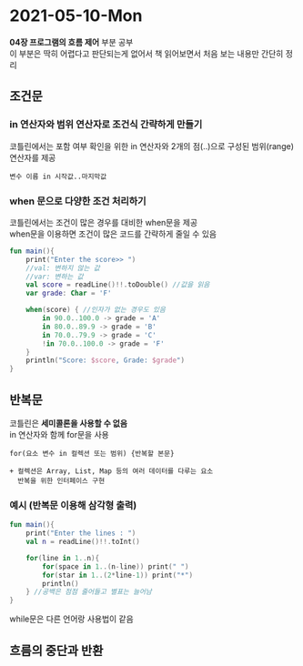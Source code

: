 # 2021-05-10-Mon
**04장 프로그램의 흐름 제어** 부분 공부   
이 부분은 딱히 어렵다고 판단되는게 없어서 책 읽어보면서 처음 보는 내용만 간단히 정리   
## 조건문
### in 연산자와 범위 연산자로 조건식 간략하게 만들기
코틀린에서는 포함 여부 확인을 위한 in 연산자와 2개의 점(..)으로 구성된 범위(range) 연산자를 제공   
```text
변수 이름 in 시작값..마지막값
```
### when 문으로 다양한 조건 처리하기
코틀린에서는 조건이 많은 경우를 대비한 when문을 제공   
when문을 이용하면 조건이 많은 코드를 간략하게 줄일 수 있음
```kotlin
fun main(){
    print("Enter the score>> ")
    //val: 변하지 않는 값
    //var: 변하는 값
    val score = readLine()!!.toDouble() //값을 읽음
    var grade: Char = 'F'

    when(score) { //인자가 없는 경우도 있음
        in 90.0..100.0 -> grade = 'A'
        in 80.0..89.9 -> grade = 'B'
        in 70.0..79.9 -> grade = 'C'
        !in 70.0..100.0 -> grade = 'F'
    }
    println("Score: $score, Grade: $grade")
}
```
## 반복문
코틀린은 **세미콜론을 사용할 수 없음**   
in 연산자와 함께 for문을 사용
```text
for(요소 변수 in 컬렉션 또는 범위) {반복할 본문}

+ 컬렉션은 Array, List, Map 등의 여러 데이터를 다루는 요소
  반복을 위한 인터페이스 구현
```
### 예시 (반복문 이용해 삼각형 출력)
```kotlin
fun main(){
    print("Enter the lines : ")
    val n = readLine()!!.toInt()

    for(line in 1..n){
        for(space in 1..(n-line)) print(" ")
        for(star in 1..(2*line-1)) print("*")
        println()
    } //공백은 점점 줄어들고 별표는 늘어남
}
```
while문은 다른 언어랑 사용법이 같음
## 흐름의 중단과 반환
